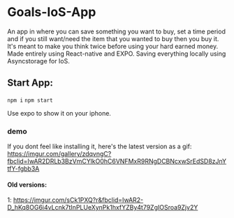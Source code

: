 # Goals-IoS-App
An app in where you can save something you want to buy, set a time period and if you still want/need the item that you wanted to buy then you buy it. It's meant to make you think twice before using your hard earned money. Made entirely using React-native and EXPO. Saving everything locally using Asyncstorage for IoS.

## Start App:
``
npm i
``
``
npm start
``

Use expo to show it on your iphone.

### demo

If you dont feel like installing it, here's the latest version as a gif:
https://imgur.com/gallery/zdqvngC?fbclid=IwAR2DRLb3BzVmCYlkO0hC6VNFMxR9RNgDCBNcxwSrEdSD8zJnYtfY-fgbb3A



#### Old versions:
 
 
 1: https://imgur.com/sCk1PXQ?r&fbclid=IwAR2-D_hKq8OG6i4vLcnk7tInPLUeXynPk1hxfYZBy4t79ZgIOSroa9Zjv2Y

